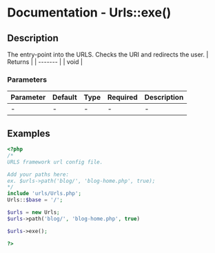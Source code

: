 # Documentation - Urls::exe()
## Description
The entry-point into the URLS. Checks the URI and redirects the user.
| Returns |
| ------- |
|  void   |

### Parameters
| Parameter | Default |  Type  |      Required      | Description |
| --------- | ------- | ------ | ------------------ | ----------- |
|   -   | -       | - | - | - |
## Examples
```PHP
<?php
/*
URLS framework url config file.

Add your paths here:
ex. $urls->path('blog/', 'blog-home.php', true);
*/
include 'urls/Urls.php';
Urls::$base = '/';

$urls = new Urls;
$urls->path('blog/', 'blog-home.php', true)

$urls->exe();

?>
```
